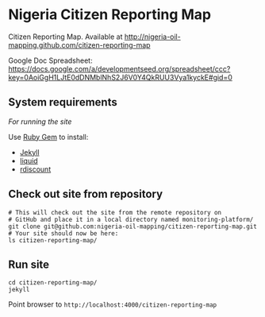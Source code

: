 # Nigeria Citizen Reporting Map 

Citizen Reporting Map. Available at <http://nigeria-oil-mapping.github.com/citizen-reporting-map>

Google Doc Spreadsheet: 
<https://docs.google.com/a/developmentseed.org/spreadsheet/ccc?key=0AoiGgH1LJtE0dDNMblNhS2J6V0Y4QkRUU3Vya1kyckE#gid=0>

## System requirements

*For running the site*

Use [Ruby Gem](http://rubygems.org/) to install:

- [Jekyll](http://jekyllrb.com/)
- [liquid](http://liquidmarkup.org/)
- [rdiscount](https://github.com/rtomayko/rdiscount/)

## Check out site from repository

    # This will check out the site from the remote repository on
    # GitHub and place it in a local directory named monitoring-platform/
    git clone git@github.com:nigeria-oil-mapping/citizen-reporting-map.git
    # Your site should now be here:
    ls citizen-reporting-map/

## Run site

    cd citizen-reporting-map/
    jekyll

Point browser to `http://localhost:4000/citizen-reporting-map`
